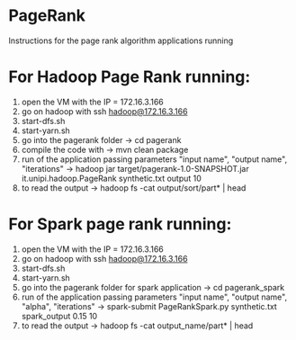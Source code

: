 # PageRank

Instructions for the page rank algorithm applications running

# For Hadoop Page Rank running:

1) open the VM with the IP = 172.16.3.166
2) go on hadoop with ssh hadoop@172.16.3.166
3) start-dfs.sh
4) start-yarn.sh
5) go into the pagerank folder -> cd pagerank
6) compile the code with -> mvn clean package
7) run of the application passing parameters "input name", "output name", "iterations" -> hadoop jar target/pagerank-1.0-SNAPSHOT.jar it.unipi.hadoop.PageRank synthetic.txt output 10
8) to read the output -> hadoop fs -cat output/sort/part* | head

# For Spark page rank running:

1) open the VM with the IP = 172.16.3.166
2) go on hadoop with ssh hadoop@172.16.3.166
3) start-dfs.sh
4) start-yarn.sh
5) go into the pagerank folder for spark application -> cd pagerank_spark
6) run of the application passing parameters "input name", "output name", "alpha", "iterations" -> spark-submit PageRankSpark.py synthetic.txt spark_output 0.15 10
7) to read the output -> hadoop fs -cat output_name/part* | head
